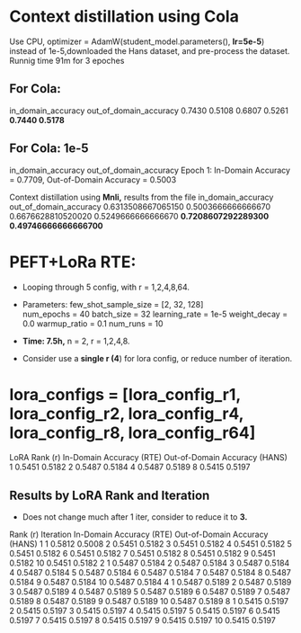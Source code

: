 # Context distillation using Cola
Use CPU, optimizer = AdamW(student_model.parameters(), **lr=5e-5**) instead of 1e-5,downloaded the Hans dataset, and pre-process the dataset.
Runnig time 91m for 3 epoches

## For Cola:
in_domain_accuracy	out_of_domain_accuracy
0.7430	0.5108
0.6807	0.5261
**0.7440	0.5178**

## For Cola: 1e-5
in_domain_accuracy	out_of_domain_accuracy
Epoch 1: In-Domain Accuracy = 0.7709, Out-of-Domain Accuracy = 0.5003

Context distillation using **Mnli,** results from the file
in_domain_accuracy	out_of_domain_accuracy
0.6313508667065150	0.5003666666666670
0.6676628810520020	0.5249666666666670
**0.7208607292289300	0.49746666666666700**


# PEFT+LoRa RTE:
- Looping through 5 config, with r = 1,2,4,8,64. 
- Parameters:
    few_shot_sample_size = [2, 32, 128]  
    num_epochs = 40
    batch_size = 32
    learning_rate = 1e-5
    weight_decay = 0.0
    warmup_ratio = 0.1
    num_runs = 10
  
- **Time: 7.5h,** n = 2, r = 1,2,4,8.
- Consider use a **single r (4**) for lora config, or reduce number of iteration.

# lora_configs = [lora_config_r1, lora_config_r2, lora_config_r4, lora_config_r8, lora_config_r64]
LoRA Rank (r) In-Domain Accuracy (RTE)	Out-of-Domain Accuracy (HANS)
1	0.5451	0.5182
2	0.5487	0.5184
4	0.5487	0.5189
8	0.5415	0.5197

## Results by LoRA Rank and Iteration
- Does not change much after 1 iter, consider to reduce it to **3.**

Rank (r)	Iteration	In-Domain Accuracy (RTE)	Out-of-Domain Accuracy (HANS)
1	1	0.5812	0.5008
	2	0.5451	0.5182
	3	0.5451	0.5182
	4	0.5451	0.5182
	5	0.5451	0.5182
	6	0.5451	0.5182
	7	0.5451	0.5182
	8	0.5451	0.5182
	9	0.5451	0.5182
	10	0.5451	0.5182
2	1	0.5487	0.5184
	2	0.5487	0.5184
	3	0.5487	0.5184
	4	0.5487	0.5184
	5	0.5487	0.5184
	6	0.5487	0.5184
	7	0.5487	0.5184
	8	0.5487	0.5184
	9	0.5487	0.5184
	10	0.5487	0.5184
4	1	0.5487	0.5189
	2	0.5487	0.5189
	3	0.5487	0.5189
	4	0.5487	0.5189
	5	0.5487	0.5189
	6	0.5487	0.5189
	7	0.5487	0.5189
	8	0.5487	0.5189
	9	0.5487	0.5189
	10	0.5487	0.5189
8	1	0.5415	0.5197
	2	0.5415	0.5197
	3	0.5415	0.5197
	4	0.5415	0.5197
	5	0.5415	0.5197
	6	0.5415	0.5197
	7	0.5415	0.5197
	8	0.5415	0.5197
	9	0.5415	0.5197
	10	0.5415	0.5197
